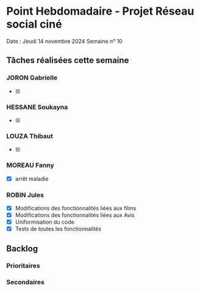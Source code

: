 # Point Hebdomadaire - Projet Réseau social ciné 

Date : Jeudi 14 novembre 2024
Semaine n° 10

## Tâches réalisées cette semaine

### JORON Gabrielle

- [x] 


### HESSANE Soukayna

- [x] 


### LOUZA Thibaut

- [x] 

### MOREAU Fanny

- [x] arrêt maladie


### ROBIN Jules

- [x] Modifications des fonctionnalités liées aux films
- [x] Modifications des fonctionnalités liées aux Avis
- [x] Uniformisation du code
- [x] Tests de toutes les fonctionnalités

## Backlog


### Prioritaires


### Secondaires
